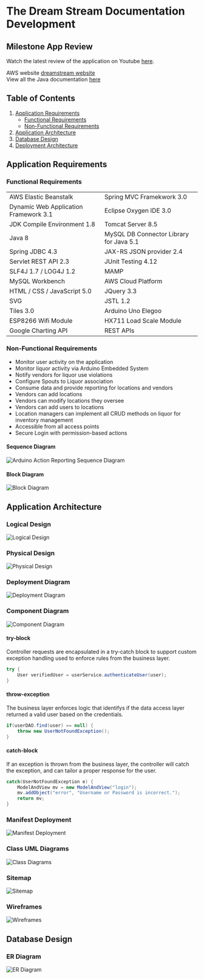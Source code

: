 # The Dream Stream Documentation Development


## Milestone App Review
Watch the latest review of the application on Youtube [here](https://www.youtube.com/embed/3njvE3QVbVk). 

AWS website [dreamstream website](http://thedreamstream.us-east-2.elasticbeanstalk.com)  
View all the Java documentation [here](https://mmitar.github.io/capstone/)

## Table of Contents
1. [Application Requirements](#application-requirements)
	* [Functional Requirements](#functional-requirements)
	* [Non-Functional Requirements](#non-functional-requirements)
2. [Application Architecture](#application-architecture)
3. [Database Design](#database-design)
4. [Deployment Architecture](#deployment-architecture)

## Application Requirements

### Functional Requirements
| | |
| --- | --- |
AWS Elastic Beanstalk | Spring MVC Framekwork 3.0 |
Dynamic Web Application Framework 3.1 | Eclipse Oxygen IDE 3.0 |
JDK Compile Environment 1.8 | Tomcat Server 8.5 |
Java 8 | MySQL DB Connector Library for Java 5.1 |
Spring JDBC 4.3 | JAX-RS JSON provider 2.4 |
Servlet REST API 2.3 | JUnit Testing 4.12 |
SLF4J 1.7 / LOG4J 1.2 | MAMP |
MySQL Workbench | AWS Cloud Platform |
HTML / CSS / JavaScript 5.0 | JQuery 3.3 |
SVG | JSTL 1.2 |
Tiles 3.0 | Arduino Uno Elegoo |
ESP8266 Wifi Module | HX711 Load Scale Module |
Google Charting API | REST APIs

### Non-Functional Requirements
* Monitor user activity on the application
* Monitor liquor activity via Arduino Embedded System
* Notify vendors for liquor use violations
* Configure Spouts to Liquor association
* Consume data and provide reporting for locations and vendors
* Vendors can add locations
* Vendors can modify locations they oversee
* Vendors can add users to locations
* Location managers can implement all CRUD methods on liquor for inventory management
* Accessible from all access points
* Secure Login with permission-based actions

#### Sequence Diagram
![Arduino Action Reporting Sequence Diagram](https://github.com/mmitar/capstone/blob//master/docs/images/Arduino%20Sequence%20Diagram.png?raw=true)

#### Block Diagram
![Block Diagram](https://github.com/mmitar/capstone/blob/master/docs/images/Block%20Diagram.png?raw=true)

## Application Architecture

### Logical Design
![Logical Design](https://github.com/mmitar/capstone/blob/master/docs/images/Logical%20Design.JPG?raw=true)

### Physical Design
![Physical Design](https://raw.githubusercontent.com/mmitar/capstone/master/docs/images/Phyisical%20Design.JPG?raw=true)

### Deployment Diagram
![Deployment Diagram](https://github.com/mmitar/capstone/blob/master/docs/images/deployment%20diagram.JPG?raw=true)

### Component Diagram
![Component Diagram](https://github.com/mmitar/capstone/blob/master/docs/images/Component%20Diagram.png?raw=true)

#### try-block
Controller requests are encapsulated in a try-catch block to support custom exception handling used to enforce rules from the business layer.
```java
try {
	User verifiedUser = userService.authenticateUser(user);
}
```
#### throw-exception
The business layer enforces logic that identifys if the data access layer returned a valid user based on the credentials.
```java
if(userDAO.find(user) == null) {
	throw new UserNotFoundException();
}
```
#### catch-block
If an exception is thrown from the business layer, the controller will catch the exception, and can tailor a proper response for the user.
```java
catch(UserNotFoundException e) {
	ModelAndView mv = new ModelAndView("login");
	mv.addObject("error", "Username or Password is incorrect.");
	return mv;
}
```


### Manifest Deployment
![Manifest Deployment](https://github.com/mmitar/capstone/blob/master/docs/images/Manifest%20Deployment.JPG?raw=true)

### Class UML Diagrams
![Class Diagrams](https://github.com/mmitar/capstone/blob/master/docs/images/Class%20Diagrams.png?raw=true)


### Sitemap
![Sitemap](https://github.com/mmitar/capstone/blob/master/docs/images/Sitemap.png?raw=true)

### Wireframes
![Wireframes](https://github.com/mmitar/capstone/blob/master/docs/images/Wireframes.png?raw=true)

## Database Design

### ER Diagram
![ER Diagram](https://github.com/mmitar/capstone/blob/master/docs/images/ER%20Diagram.JPG?raw=true)

